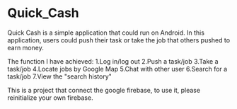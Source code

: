 # Quick_Cash

Quick Cash is a simple application that could run on Android. In this application, users could push their task or take the job that others pushed to earn money.

The function I have achieved: 
1.Log in/log out
2.Push a task/job
3.Take a task/job
4.Locate jobs by Google Map
5.Chat with other user
6.Search for a task/job
7.View the "search history"

This is a project that connect the google firebase, to use it, please reinitialize your own firebase.
